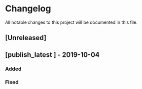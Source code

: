 # Changelog

All notable changes to this project will be documented in this file.

## [Unreleased]

## [publish_latest ] - 2019-10-04
### Added

### Fixed

